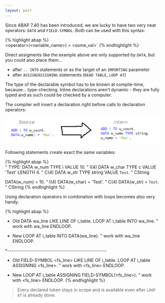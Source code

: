 ```yaml
---
layout: post
---
```


Since ABAP 7.40 has been introduced, we are lucky to have two very neat operators: `DATA` and `FIELD-SYMBOL`. Both can be used with this syntax:

{% highlight abap %}                       
&lt;operator&gt;(&lt;variable_name&gt;) = &lt;some_val&gt;`
{% endhighlight %}                                            

Direct assigments like the example above are only supported by `DATA`, but you could also place them...

 - after `.. INTO` statements or as the target of an `IMPORTING` parameter
 - after `ASSIGN`/`ASSIGNING` statements (`READ TABLE`, `LOOP AT`)

The type of the declarable symbol has to be known at compile-time, because... type-checking. Inline declarations aren't dynamic - they are fully typed and as such could be checked by a computer.

The compiler will insert a declaration right before calls to declaration operators:

![insert](/img/assets/insert.png)

Following statements create exact the same variables:

{% highlight abap %}                                            
" TYPE:
DATA w_num  TYPE i VALUE 10.                " I(4)
DATA w_char TYPE c VALUE 'Test' LENGTH 4.   " C(4)
DATA w_str  TYPE string VALUE `Test`.       " CString

DATA(w_num)     = 10.                       " I(4)
DATA(w_char)    = 'Test'.                   " C(4)
DATA(w_str)     = `Test`.                   " CString
{% endhighlight %}

Using declaration operators in combination with loops becomes also very handy:

{% highlight abap %}
* Old
DATA wa_line LIKE LINE OF i_table.
LOOP AT i_table INTO wa_line.
    " work with wa_line
ENDLOOP.

* New
LOOP AT i_table INTO DATA(wa_line).
    " work with wa_line
ENDLOOP.

*--------------------------------------------------

* Old
FIELD-SYMBOL &lt;fs_line&gt; LIKE LINE OF i_table.
LOOP AT i_table ASSIGNING &lt;fs_line&gt;.
    " work with &lt;fs_line&gt;
ENDLOOP.

* New
LOOP AT i_table ASSIGNING FIELD-SYMBOL(&lt;fs_line&gt;).
    " work with &lt;fs_line&gt;
ENDLOOP.
{% endhighlight %}

> Every declared token stays in scope and is available even after `LOOP AT` is already done.
